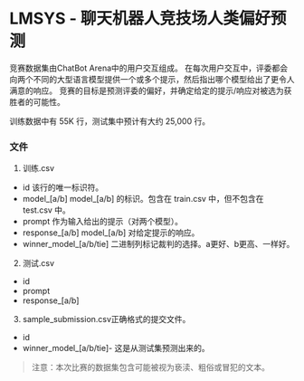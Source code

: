 # LMSYS - 聊天机器人竞技场人类偏好预测

竞赛数据集由ChatBot Arena中的用户交互组成。
在每次用户交互中，评委都会向两个不同的大型语言模型提供一个或多个提示，然后指出哪个模型给出了更令人满意的响应。
竞赛的目标是预测评委的偏好，并确定给定的提示/响应对被选为获胜者的可能性。

训练数据中有 55K 行，测试集中预计有大约 25,000 行。

### 文件
1. 训练.csv
* id 该行的唯一标识符。
* model_[a/b] model_[a/b] 的标识。包含在 train.csv 中，但不包含在 test.csv 中。
* prompt 作为输入给出的提示（对两个模型）。
* response_[a/b] model_[a/b] 对给定提示的响应。
* winner_model_[a/b/tie] 二进制列标记裁判的选择。a更好、b更高、一样好。

2. 测试.csv
* id
* prompt
* response_[a/b]

3. sample_submission.csv正确格式的提交文件。
* id
* winner_model_[a/b/tie]- 这是从测试集预测出来的。

> 注意：本次比赛的数据集包含可能被视为亵渎、粗俗或冒犯的文本。
